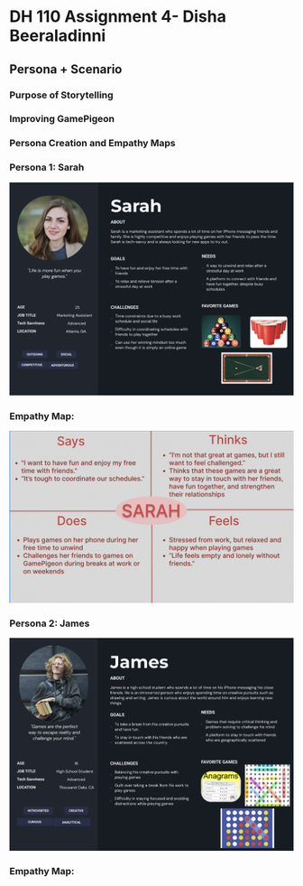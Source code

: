 # DH 110 Assignment 4- Disha Beeraladinni

## Persona + Scenario

### Purpose of Storytelling


### Improving GamePigeon


### Persona Creation and Empathy Maps

### Persona 1: Sarah

![sarah](sarah.png)


### Empathy Map:

![WhatsApp screenshot](empathy1.png)




### Persona 2: James

![james](james.png)


### Empathy Map:







